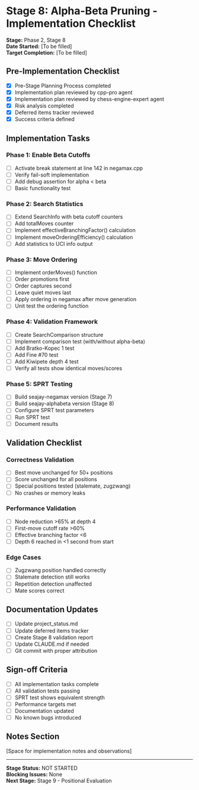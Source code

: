 # Stage 8: Alpha-Beta Pruning - Implementation Checklist

**Stage:** Phase 2, Stage 8  
**Date Started:** [To be filled]  
**Target Completion:** [To be filled]  

## Pre-Implementation Checklist
- [x] Pre-Stage Planning Process completed
- [x] Implementation plan reviewed by cpp-pro agent
- [x] Implementation plan reviewed by chess-engine-expert agent
- [x] Risk analysis completed
- [x] Deferred items tracker reviewed
- [x] Success criteria defined

## Implementation Tasks

### Phase 1: Enable Beta Cutoffs
- [ ] Activate break statement at line 142 in negamax.cpp
- [ ] Verify fail-soft implementation
- [ ] Add debug assertion for alpha < beta
- [ ] Basic functionality test

### Phase 2: Search Statistics
- [ ] Extend SearchInfo with beta cutoff counters
- [ ] Add totalMoves counter
- [ ] Implement effectiveBranchingFactor() calculation
- [ ] Implement moveOrderingEfficiency() calculation
- [ ] Add statistics to UCI info output

### Phase 3: Move Ordering
- [ ] Implement orderMoves() function
- [ ] Order promotions first
- [ ] Order captures second
- [ ] Leave quiet moves last
- [ ] Apply ordering in negamax after move generation
- [ ] Unit test the ordering function

### Phase 4: Validation Framework
- [ ] Create SearchComparison structure
- [ ] Implement comparison test (with/without alpha-beta)
- [ ] Add Bratko-Kopec 1 test
- [ ] Add Fine #70 test
- [ ] Add Kiwipete depth 4 test
- [ ] Verify all tests show identical moves/scores

### Phase 5: SPRT Testing
- [ ] Build seajay-negamax version (Stage 7)
- [ ] Build seajay-alphabeta version (Stage 8)
- [ ] Configure SPRT test parameters
- [ ] Run SPRT test
- [ ] Document results

## Validation Checklist

### Correctness Validation
- [ ] Best move unchanged for 50+ positions
- [ ] Score unchanged for all positions
- [ ] Special positions tested (stalemate, zugzwang)
- [ ] No crashes or memory leaks

### Performance Validation
- [ ] Node reduction >65% at depth 4
- [ ] First-move cutoff rate >60%
- [ ] Effective branching factor <6
- [ ] Depth 6 reached in <1 second from start

### Edge Cases
- [ ] Zugzwang position handled correctly
- [ ] Stalemate detection still works
- [ ] Repetition detection unaffected
- [ ] Mate scores correct

## Documentation Updates
- [ ] Update project_status.md
- [ ] Update deferred items tracker
- [ ] Create Stage 8 validation report
- [ ] Update CLAUDE.md if needed
- [ ] Git commit with proper attribution

## Sign-off Criteria
- [ ] All implementation tasks complete
- [ ] All validation tests passing
- [ ] SPRT test shows equivalent strength
- [ ] Performance targets met
- [ ] Documentation updated
- [ ] No known bugs introduced

## Notes Section
[Space for implementation notes and observations]

---

**Stage Status:** NOT STARTED  
**Blocking Issues:** None  
**Next Stage:** Stage 9 - Positional Evaluation